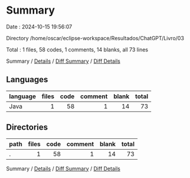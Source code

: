 # Summary

Date : 2024-10-15 19:56:07

Directory /home/oscar/eclipse-workspace/Resultados/ChatGPT/Livro/03

Total : 1 files,  58 codes, 1 comments, 14 blanks, all 73 lines

Summary / [Details](details.md) / [Diff Summary](diff.md) / [Diff Details](diff-details.md)

## Languages
| language | files | code | comment | blank | total |
| :--- | ---: | ---: | ---: | ---: | ---: |
| Java | 1 | 58 | 1 | 14 | 73 |

## Directories
| path | files | code | comment | blank | total |
| :--- | ---: | ---: | ---: | ---: | ---: |
| . | 1 | 58 | 1 | 14 | 73 |

Summary / [Details](details.md) / [Diff Summary](diff.md) / [Diff Details](diff-details.md)